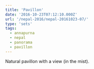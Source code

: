```yaml
---
title: 'Pavillon'
date: '2016-10-23T07:12:10.000Z'
url: '/nepal-2016/nepal-20161023-07/'
type: 'sets'
tags:
  - annapurna
  - nepal
  - panorama
  - pavillon
---
```


Natural pavillon with a view (in the mist).
